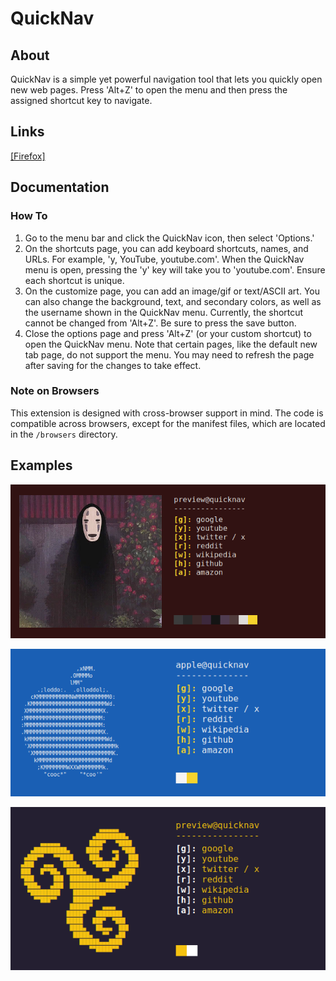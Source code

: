 # QuickNav 

## About

QuickNav is a simple yet powerful navigation tool that lets you quickly open new web pages. Press 'Alt+Z' to open the menu and then press the assigned shortcut key to navigate.

## Links

[[Firefox]](https://addons.mozilla.org/en-CA/firefox/addon/quicknav/)

## Documentation

### How To

1. Go to the menu bar and click the QuickNav icon, then select 'Options.'
2. On the shortcuts page, you can add keyboard shortcuts, names, and URLs. For example, 'y, YouTube, youtube.com'. When the QuickNav menu is open, pressing the 'y' key will take you to 'youtube.com'. Ensure each shortcut is unique.
3. On the customize page, you can add an image/gif or text/ASCII art. You can also change the background, text, and secondary colors, as well as the username shown in the QuickNav menu. Currently, the shortcut cannot be changed from 'Alt+Z'. Be sure to press the save button.
4. Close the options page and press 'Alt+Z' (or your custom shortcut) to open the QuickNav menu. Note that certain pages, like the default new tab page, do not support the menu. You may need to refresh the page after saving for the changes to take effect.

### Note on Browsers

This extension is designed with cross-browser support in mind. The code is compatible across browsers, except for the manifest files, which are located in the `/browsers` directory.

## Examples

![preview1](./assets/quicknavPreview1.png)


![preview2](./assets/quicknavPreview2.png)


![preview3](./assets/quicknavPreview3.png)


